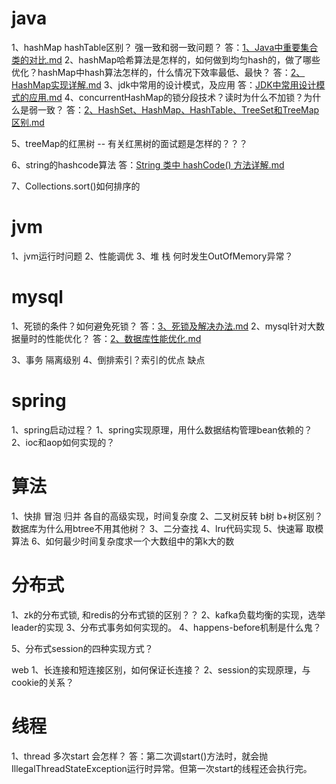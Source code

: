# java
1、hashMap hashTable区别？ 强一致和弱一致问题？
答：[1、Java中重要集合类的对比.md]()
2、hashMap哈希算法是怎样的，如何做到均匀hash的，做了哪些优化？hashMap中hash算法怎样的，什么情况下效率最低、最快？ 
答：[2、HashMap实现详解.md]()
3、jdk中常用的设计模式，及应用
答：[JDK中常用设计模式的应用.md]()
4、concurrentHashMap的锁分段技术？读时为什么不加锁？为什么是弱一致？
答：[2、HashSet、HashMap、HashTable、TreeSet和TreeMap区别.md]()

5、treeMap的红黑树
-- 有关红黑树的面试题是怎样的？？？

6、string的hashcode算法
答：[String 类中 hashCode() 方法详解.md]()

7、Collections.sort()如何排序的

# jvm
1、jvm运行时问题
2、性能调优
3、堆 栈 何时发生OutOfMemory异常？


# mysql
1、死锁的条件？如何避免死锁？
答：[3、死锁及解决办法.md]()
2、mysql针对大数据量时的性能优化？
答：[2、数据库性能优化.md]()

3、事务 隔离级别
4、倒排索引？索引的优点 缺点


# spring
1、spring启动过程？
1、spring实现原理，用什么数据结构管理bean依赖的？
2、ioc和aop如何实现的？


# 算法
1、快排 冒泡 归并 各自的高级实现，时间复杂度
2、二叉树反转 b树 b+树区别？数据库为什么用btree不用其他树？
3、二分查找
4、lru代码实现
5、快速幂 取模算法
6、如何最少时间复杂度求一个大数组中的第k大的数


# 分布式
1、zk的分布式锁, 和redis的分布式锁的区别？？
2、kafka负载均衡的实现，选举leader的实现
3、分布式事务如何实现的。
4、happens-before机制是什么鬼？

5、分布式session的四种实现方式？

web
1、长连接和短连接区别，如何保证长连接？
2、session的实现原理，与cookie的关系？


# 线程
1、thread 多次start 会怎样？
答：第二次调start()方法时，就会抛IllegalThreadStateException运行时异常。但第一次start的线程还会执行完。